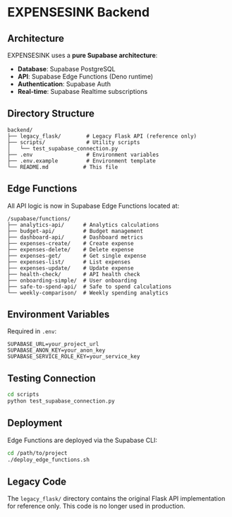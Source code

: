 # EXPENSESINK Backend

## Architecture

EXPENSESINK uses a **pure Supabase architecture**:
- **Database**: Supabase PostgreSQL
- **API**: Supabase Edge Functions (Deno runtime)
- **Authentication**: Supabase Auth
- **Real-time**: Supabase Realtime subscriptions

## Directory Structure

```
backend/
├── legacy_flask/        # Legacy Flask API (reference only)
├── scripts/             # Utility scripts
│   └── test_supabase_connection.py
├── .env                 # Environment variables
├── .env.example         # Environment template
└── README.md           # This file
```

## Edge Functions

All API logic is now in Supabase Edge Functions located at:
```
/supabase/functions/
├── analytics-api/      # Analytics calculations
├── budget-api/         # Budget management
├── dashboard-api/      # Dashboard metrics
├── expenses-create/    # Create expense
├── expenses-delete/    # Delete expense
├── expenses-get/       # Get single expense
├── expenses-list/      # List expenses
├── expenses-update/    # Update expense
├── health-check/       # API health check
├── onboarding-simple/  # User onboarding
├── safe-to-spend-api/  # Safe to spend calculations
└── weekly-comparison/  # Weekly spending analytics
```

## Environment Variables

Required in `.env`:
```
SUPABASE_URL=your_project_url
SUPABASE_ANON_KEY=your_anon_key
SUPABASE_SERVICE_ROLE_KEY=your_service_key
```

## Testing Connection

```bash
cd scripts
python test_supabase_connection.py
```

## Deployment

Edge Functions are deployed via the Supabase CLI:
```bash
cd /path/to/project
./deploy_edge_functions.sh
```

## Legacy Code

The `legacy_flask/` directory contains the original Flask API implementation for reference only. This code is no longer used in production.
